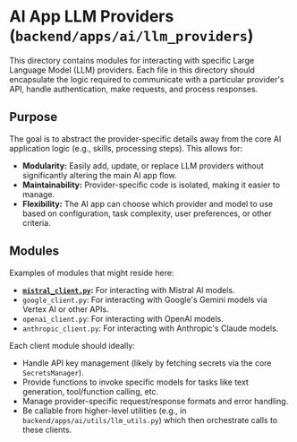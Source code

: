 # AI App LLM Providers (`backend/apps/ai/llm_providers`)

This directory contains modules for interacting with specific Large Language Model (LLM) providers. Each file in this directory should encapsulate the logic required to communicate with a particular provider's API, handle authentication, make requests, and process responses.

## Purpose

The goal is to abstract the provider-specific details away from the core AI application logic (e.g., skills, processing steps). This allows for:

-   **Modularity:** Easily add, update, or replace LLM providers without significantly altering the main AI app flow.
-   **Maintainability:** Provider-specific code is isolated, making it easier to manage.
-   **Flexibility:** The AI app can choose which provider and model to use based on configuration, task complexity, user preferences, or other criteria.

## Modules

Examples of modules that might reside here:

-   **[`mistral_client.py`](mistral_client.py):** For interacting with Mistral AI models.
-   `google_client.py`: For interacting with Google's Gemini models via Vertex AI or other APIs.
-   `openai_client.py`: For interacting with OpenAI models.
-   `anthropic_client.py`: For interacting with Anthropic's Claude models.

Each client module should ideally:

-   Handle API key management (likely by fetching secrets via the core `SecretsManager`).
-   Provide functions to invoke specific models for tasks like text generation, tool/function calling, etc.
-   Manage provider-specific request/response formats and error handling.
-   Be callable from higher-level utilities (e.g., in `backend/apps/ai/utils/llm_utils.py`) which then orchestrate calls to these clients.